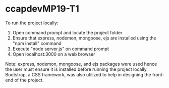 # ccapdevMP19-T1

To run the project locally:
1. Open command prompt and locate the project folder
2. Ensure that express, nodemon, mongoose, ejs are installed using the "npm install" command
3. Execute "node server.js" on command prompt
4. Open localhost:3000 on a web browser

Note: express, nodemon, mongoose, and ejs packages were used hence the user must ensure it is installed before running the project locally. Bootstrap, a CSS framework, was also utilized to help in designing the front-end of the project.  
